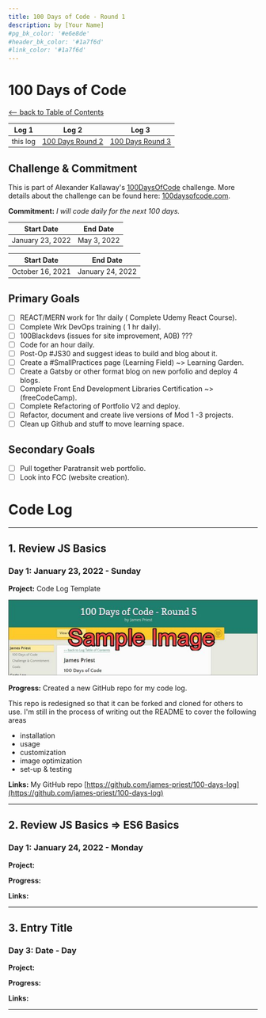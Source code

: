 ```yaml
---
title: 100 Days of Code - Round 1
description: by [Your Name]
#pg_bk_color: '#e6e8de'
#header_bk_color: '#1a7f6d'
#link_color: '#1a7f6d'
---
```

<!-- markdownlint-disable MD022 MD024 MD032 MD033 -->

# 100 Days of Code
<p class="toc"><a href="./index.html">&lt;– back to Table of Contents</a></p>

| Log 1 | Log 2 | Log 3 |
| --- | --- | --- |
| this log | [100 Days Round 2](log2.html) | [100 Days Round 3](log3.html) |

## Challenge & Commitment
This is part of Alexander Kallaway's [100DaysOfCode](https://github.com/Kallaway/100-days-of-code "the official repo") challenge. More details about the challenge can be found here: [100daysofcode.com](http://100daysofcode.com/ "100daysofcode.com").

**Commitment:** *I will code daily for the next 100 days.*

|  Start Date   | End Date     |
| ------------- | ------------ |
| January 23, 2022  | May 3, 2022 |

|  Start Date   | End Date     |
| ------------- | ------------ |
| October 16, 2021 | January 24, 2022 |

## Primary Goals
- [ ] REACT/MERN work for 1hr daily ( Complete Udemy React Course).
- [ ] Complete Wrk DevOps training ( 1 hr daily).
- [ ] 100Blackdevs (issues for site improvement, A0B) ???
- [ ] Code for an hour daily.
- [ ] Post-Op #JS30  and suggest ideas to build and blog about it.   
- [ ] Create a #SmallPractices page (Learning Field) ~> Learning Garden. 
- [ ] Create a Gatsby or other format blog on new porfolio and deploy 4 blogs.
- [ ] Complete Front End Development Libraries Certification  ~> (freeCodeCamp).
- [ ] Complete Refactoring of Portfolio V2 and deploy.
- [ ] Refactor, document and create live versions of Mod 1 -3  projects.
- [ ] Clean up Github and stuff to move learning space.   

## Secondary Goals
- [ ] Pull together Paratransit web portfolio.
- [ ] Look into FCC (website creation).
# Code Log

---

## 1. Review JS Basics
### Day 1: January 23, 2022 - Sunday

**Project:** Code Log Template

[![new code log](assets/images/day1-small.jpg)](assets/images/day1.jpg)

**Progress:** Created a new GitHub repo for my code log.

This repo is redesigned so that it can be forked and cloned for others to use. I'm still in the process of writing out the README to cover the following areas

- installation
- usage
- customization
- image optimization
- set-up & testing

**Links:** My GitHub repo [https://github.com/james-priest/100-days-log](https://github.com/james-priest/100-days-log)

---

## 2. Review JS Basics => ES6 Basics 
### Day 1: January 24, 2022 - Monday

**Project:**

**Progress:**

**Links:**

---

## 3. Entry Title
### Day 3: Date - Day

**Project:**

**Progress:**

**Links:**

---

